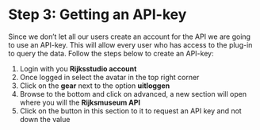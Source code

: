 # Step 3: Getting an API-key

Since we don’t let all our users create an account for the API we are going to use an API-key. This will allow every user who has access to the plug-in to query the data.
Follow the steps below to create an API-key:

1.	Login with you **Rijksstudio account**
2.	Once logged in select the avatar in the top right corner
3.	Click on the **gear** next to the option **uitloggen**
4.	Browse to the bottom and click on advanced, a new section will open where you will the **Rijksmuseum API**
5.	Click on the button in this section to it to request an API key and not down the value
